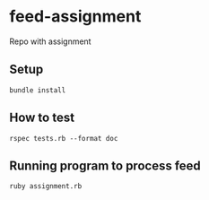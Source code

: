 # feed-assignment
Repo with assignment


## Setup

```bundle install```

## How to test

```rspec tests.rb --format doc```

## Running program to process feed

```ruby assignment.rb```